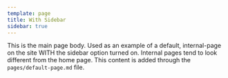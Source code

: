 ```yaml
---
template: page
title: With Sidebar
sidebar: true
---
```


This is the main page body. Used as an example of a default, internal-page on the site WITH the sidebar option turned on. Internal pages tend to look different from the home page.
This content is added through the `pages/default-page.md` file.
